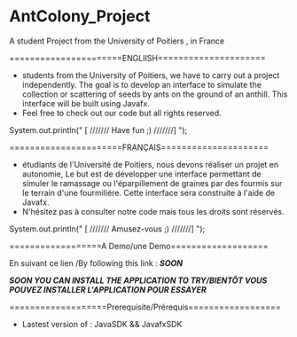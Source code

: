 # AntColony_Project

A student Project from the University of Poitiers , in France

======================ENGLIISH=====================

* students from the University of Poitiers, we have to carry out a project independently. The goal is to develop an interface to simulate the collection or scattering of seeds by ants on the ground of an anthill. This interface will be built using Javafx.
* Feel free to check out our code but all rights reserved.

System.out.println(" [ /////// Have fun ;) ///////] ");

======================FRANÇAIS=====================

* étudiants de l'Université de Poitiers, nous devons réaliser un projet en autonomie, Le but est de développer une interface permettant de simuler le ramassage ou l'éparpillement de graines par des fourmis sur le terrain d'une fourmiliére. Cette interface sera construite à l'aide de Javafx.
* N'hésitez pas à consulter notre code mais tous les droits sont réservés.

System.out.println(" [ /////// Amusez-vous ;) ///////] ");

==================A Demo/une Demo===================

En suivant ce lien /By following this link :        *__SOON__*

*__SOON YOU CAN INSTALL THE APPLICATION TO TRY/BIENTÔT VOUS POUVEZ INSTALLER L'APPLICATION POUR ESSAYER__*

===================Prerequisite/Prérequis==================

*  Lastest version of : JavaSDK && JavafxSDK

